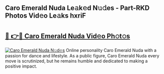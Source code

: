 ## Caro Emerald Nuda Le𝚊k𝚎d N𝚞𝚍es - Part-RKD Photos Vid𝚎o Le𝚊ks hxriF

# <h2><a href="http://fbfxnpk.evod.top/?m=Caro+Emerald+Nuda">🔗 👉🔴 Caro Emerald Nuda Vid𝚎o Ph𝚘t𝚘s</a></h2>

[![Caro Emerald Nuda N𝚞d𝚎s](https://i.imgur.com/8V9OHl7.gif)](http://fbfxnpk.evod.top/?m=Caro+Emerald+Nuda)
Online personality Caro Emerald Nuda with a passion for dance and lifestyle. As a public figure, Caro Emerald Nuda every move is scrutinized, but he remains humble and dedicated to making a positive impact. 
